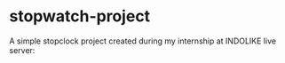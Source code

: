 # stopwatch-project
A simple stopclock project created during my internship at INDOLIKE
live server:
